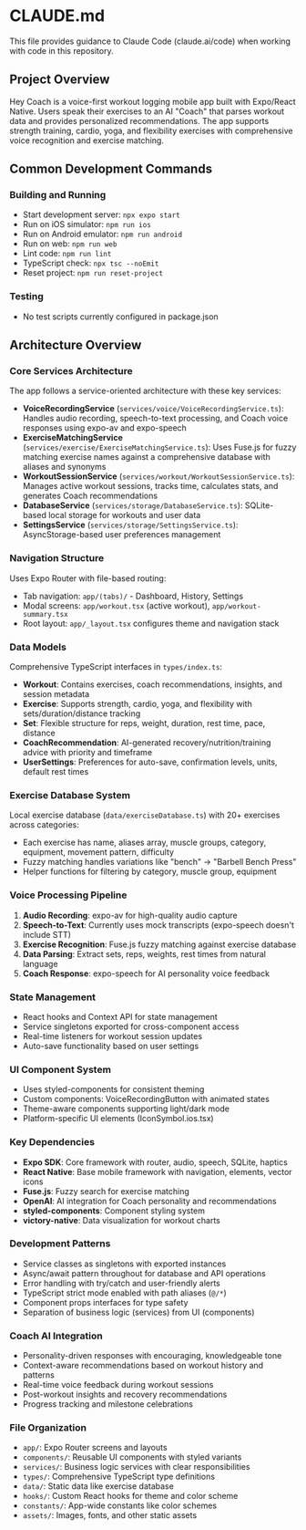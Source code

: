 # CLAUDE.md

This file provides guidance to Claude Code (claude.ai/code) when working with code in this repository.

## Project Overview

Hey Coach is a voice-first workout logging mobile app built with Expo/React Native. Users speak their exercises to an AI "Coach" that parses workout data and provides personalized recommendations. The app supports strength training, cardio, yoga, and flexibility exercises with comprehensive voice recognition and exercise matching.

## Common Development Commands

### Building and Running
- Start development server: `npx expo start`
- Run on iOS simulator: `npm run ios` 
- Run on Android emulator: `npm run android`
- Run on web: `npm run web`
- Lint code: `npm run lint`
- TypeScript check: `npx tsc --noEmit`
- Reset project: `npm run reset-project`

### Testing
- No test scripts currently configured in package.json

## Architecture Overview

### Core Services Architecture
The app follows a service-oriented architecture with these key services:

- **VoiceRecordingService** (`services/voice/VoiceRecordingService.ts`): Handles audio recording, speech-to-text processing, and Coach voice responses using expo-av and expo-speech
- **ExerciseMatchingService** (`services/exercise/ExerciseMatchingService.ts`): Uses Fuse.js for fuzzy matching exercise names against a comprehensive database with aliases and synonyms
- **WorkoutSessionService** (`services/workout/WorkoutSessionService.ts`): Manages active workout sessions, tracks time, calculates stats, and generates Coach recommendations
- **DatabaseService** (`services/storage/DatabaseService.ts`): SQLite-based local storage for workouts and user data
- **SettingsService** (`services/storage/SettingsService.ts`): AsyncStorage-based user preferences management

### Navigation Structure
Uses Expo Router with file-based routing:
- Tab navigation: `app/(tabs)/` - Dashboard, History, Settings
- Modal screens: `app/workout.tsx` (active workout), `app/workout-summary.tsx`
- Root layout: `app/_layout.tsx` configures theme and navigation stack

### Data Models
Comprehensive TypeScript interfaces in `types/index.ts`:
- **Workout**: Contains exercises, coach recommendations, insights, and session metadata
- **Exercise**: Supports strength, cardio, yoga, and flexibility with sets/duration/distance tracking
- **Set**: Flexible structure for reps, weight, duration, rest time, pace, distance
- **CoachRecommendation**: AI-generated recovery/nutrition/training advice with priority and timeframe
- **UserSettings**: Preferences for auto-save, confirmation levels, units, default rest times

### Exercise Database System
Local exercise database (`data/exerciseDatabase.ts`) with 20+ exercises across categories:
- Each exercise has name, aliases array, muscle groups, category, equipment, movement pattern, difficulty
- Fuzzy matching handles variations like "bench" → "Barbell Bench Press"
- Helper functions for filtering by category, muscle group, equipment

### Voice Processing Pipeline
1. **Audio Recording**: expo-av for high-quality audio capture
2. **Speech-to-Text**: Currently uses mock transcripts (expo-speech doesn't include STT)
3. **Exercise Recognition**: Fuse.js fuzzy matching against exercise database
4. **Data Parsing**: Extract sets, reps, weights, rest times from natural language
5. **Coach Response**: expo-speech for AI personality voice feedback

### State Management
- React hooks and Context API for state management
- Service singletons exported for cross-component access
- Real-time listeners for workout session updates
- Auto-save functionality based on user settings

### UI Component System
- Uses styled-components for consistent theming
- Custom components: VoiceRecordingButton with animated states
- Theme-aware components supporting light/dark mode
- Platform-specific UI elements (IconSymbol.ios.tsx)

### Key Dependencies
- **Expo SDK**: Core framework with router, audio, speech, SQLite, haptics
- **React Native**: Base mobile framework with navigation, elements, vector icons
- **Fuse.js**: Fuzzy search for exercise matching
- **OpenAI**: AI integration for Coach personality and recommendations
- **styled-components**: Component styling system
- **victory-native**: Data visualization for workout charts

### Development Patterns
- Service classes as singletons with exported instances
- Async/await pattern throughout for database and API operations
- Error handling with try/catch and user-friendly alerts
- TypeScript strict mode enabled with path aliases (`@/*`)
- Component props interfaces for type safety
- Separation of business logic (services) from UI (components)

### Coach AI Integration
- Personality-driven responses with encouraging, knowledgeable tone
- Context-aware recommendations based on workout history and patterns
- Real-time voice feedback during workout sessions
- Post-workout insights and recovery recommendations
- Progress tracking and milestone celebrations

### File Organization
- `app/`: Expo Router screens and layouts
- `components/`: Reusable UI components with styled variants
- `services/`: Business logic services with clear responsibilities
- `types/`: Comprehensive TypeScript type definitions
- `data/`: Static data like exercise database
- `hooks/`: Custom React hooks for theme and color scheme
- `constants/`: App-wide constants like color schemes
- `assets/`: Images, fonts, and other static assets